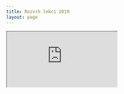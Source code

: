 ```yaml
---
title: Rozvrh lekcí 2019
layout: page
---
```



<iframe width="300" src="https://m.supersaas.cz/schedule/Yoga_s_Barou/j%C3%B3gov%C3%A1n%C3%AD"></iframe>


